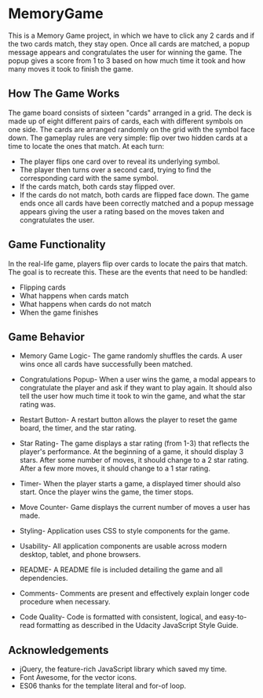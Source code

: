 # MemoryGame
This is a Memory Game project, in which we have to click any 2 cards and if the two cards match, they stay open. Once all cards are matched, a popup message appears and congratulates the user for winning the game. The popup gives a score from 1 to 3 based on how much time it took and how many moves it took to finish the game.

## How The Game Works
The game board consists of sixteen "cards" arranged in a grid. The deck is made up of eight different pairs of cards, each with different symbols on one side. The cards are arranged randomly on the grid with the symbol face down. The gameplay rules are very simple: flip over two hidden cards at a time to locate the ones that match.
At each turn:
* The player flips one card over to reveal its underlying symbol.
* The player then turns over a second card, trying to find the corresponding card with the same symbol.
* If the cards match, both cards stay flipped over.
* If the cards do not match, both cards are flipped face down.
The game ends once all cards have been correctly matched and a popup message appears giving the user a rating based on the moves taken and congratulates the user.

## Game Functionality
In the real-life game, players flip over cards to locate the pairs that match. The goal is to recreate this. These are the events that need to be handled:
* Flipping cards
* What happens when cards match
* What happens when cards do not match
* When the game finishes

## Game Behavior
* Memory Game Logic-
The game randomly shuffles the cards. A user wins once all cards have successfully been matched.
* Congratulations Popup-
When a user wins the game, a modal appears to congratulate the player and ask if they want to play again. It should also tell the user how much time it took to win the game, and what the star rating was.
* Restart Button-
A restart button allows the player to reset the game board, the timer, and the star rating.
* Star Rating-
The game displays a star rating (from 1-3) that reflects the player's performance. At the beginning of a game, it should display 3 stars. After some number of moves, it should change to a 2 star rating. After a few more moves, it should change to a 1 star rating.
* Timer-
When the player starts a game, a displayed timer should also start. Once the player wins the game, the timer stops.
* Move Counter-
Game displays the current number of moves a user has made.

* Styling-
Application uses CSS to style components for the game.
* Usability-
All application components are usable across modern desktop, tablet, and phone browsers.

* README-
A README file is included detailing the game and all dependencies.
* Comments-
Comments are present and effectively explain longer code procedure when necessary.
* Code Quality-
Code is formatted with consistent, logical, and easy-to-read formatting as described in the Udacity JavaScript Style Guide.

## Acknowledgements
* jQuery, the feature-rich JavaScript library which saved my time.
* Font Awesome, for the vector icons.
* ES06 thanks for the template literal and for-of loop.
